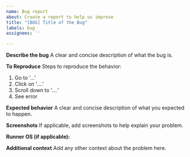 ```yaml
---
name: Bug report
about: Create a report to help us improve
title: "[BUG] Title of the Bug"
labels: bug
assignees: ''

---
```


**Describe the bug**
A clear and concise description of what the bug is.

**To Reproduce**
Steps to reproduce the behavior:
1. Go to '...'
2. Click on '....'
3. Scroll down to '....'
4. See error

**Expected behavior**
A clear and concise description of what you expected to happen.

**Screenshots**
If applicable, add screenshots to help explain your problem.

**Runner OS (if applicable):**

**Additional context**
Add any other context about the problem here.
